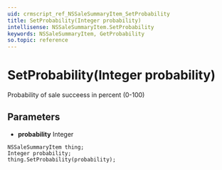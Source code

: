 ```yaml
---
uid: crmscript_ref_NSSaleSummaryItem_SetProbability
title: SetProbability(Integer probability)
intellisense: NSSaleSummaryItem.SetProbability
keywords: NSSaleSummaryItem, GetProbability
so.topic: reference
---
```


# SetProbability(Integer probability)

Probability of sale succeess in percent (0-100)

## Parameters

* **probability** Integer

```crmscript
NSSaleSummaryItem thing;
Integer probability;
thing.SetProbability(probability);
```


